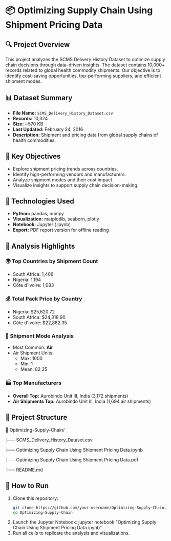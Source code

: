 # 📦 Optimizing Supply Chain Using Shipment Pricing Data

## 🔍 Project Overview

This project analyzes the SCMS Delivery History Dataset to optimize supply chain decisions through data-driven insights. The dataset contains 10,000+ records related to global health commodity shipments. Our objective is to identify cost-saving opportunities, top-performing suppliers, and efficient shipment modes.

## 📊 Dataset Summary

- **File Name:** `SCMS_Delivery_History_Dataset.csv`
- **Records:** 10,324
- **Size:** ~570 KB
- **Last Updated:** February 24, 2016
- **Description:** Shipment and pricing data from global supply chains of health commodities.

## 🎯 Key Objectives

- Explore shipment pricing trends across countries.
- Identify high-performing vendors and manufacturers.
- Analyze shipment modes and their cost impact.
- Visualize insights to support supply chain decision-making.

## 🧰 Technologies Used

- **Python:** pandas, numpy
- **Visualization:** matplotlib, seaborn, plotly
- **Notebook:** Jupyter (.ipynb)
- **Export:** PDF report version for offline reading

## 🔎 Analysis Highlights

### 🌍 Top Countries by Shipment Count
- South Africa: 1,406
- Nigeria: 1,194
- Côte d'Ivoire: 1,083

### 💰 Total Pack Price by Country
- Nigeria: $25,620.72
- South Africa: $24,318.90
- Côte d'Ivoire: $22,882.35

### 🛫 Shipment Mode Analysis
- Most Common: **Air**
- Air Shipment Units:
  - Max: 1000
  - Min: 1
  - Mean: 82.35

### 🏭 Top Manufacturers
- **Overall Top:** Aurobindo Unit III, India (3,172 shipments)
- **Air Shipments Top:** Aurobindo Unit III, India (1,694 air shipments)

## 📂 Project Structure

📁 Optimizing-Supply-Chain/

├── SCMS_Delivery_History_Dataset.csv

├── Optimizing Supply Chain Using Shipment Pricing Data.ipynb

├── Optimizing Supply Chain Using Shipment Pricing Data.pdf

└── README.md



## 🧪 How to Run

1. Clone this repository:
   ```bash
   git clone https://github.com/your-username/Optimizing-Supply-Chain.git
   cd Optimizing-Supply-Chain
2. Launch the Jupyter Notebook:
   jupyter notebook "Optimizing Supply Chain Using Shipment Pricing Data.ipynb"
3. Run all cells to replicate the analysis and visualizations.
